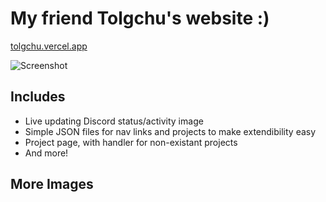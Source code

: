 # My friend Tolgchu's website :)

[tolgchu.vercel.app](https://tolgchu.vercel.app)

![Screenshot]()

## Includes

- Live updating Discord status/activity image
- Simple JSON files for nav links and projects to make extendibility easy
- Project page, with handler for non-existant projects
- And more!

## More Images
